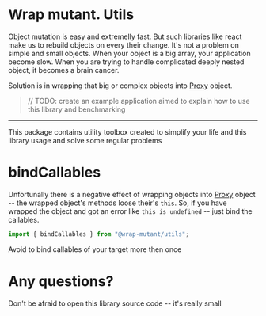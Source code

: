 # Wrap mutant. Utils

Object mutation is easy and extremelly fast. But such libraries like react make us to rebuild objects on every their change. It's not a problem on simple and small objects. When your object is a big array, your application become slow. When you are trying to handle complicated deeply nested object, it becomes a brain cancer.

Solution is in wrapping that big or complex objects into [Proxy](https://developer.mozilla.org/en-US/docs/Web/JavaScript/Reference/Global_Objects/Proxy) object.

> // TODO: create an example application aimed to explain how to use this library and benchmarking

---

This package contains utility toolbox created to simplify your life and this library usage and solve some regular problems

# bindCallables

Unfortunally there is a negative effect of wrapping objects into [Proxy](https://developer.mozilla.org/en-US/docs/Web/JavaScript/Reference/Global_Objects/Proxy) object -- the wrapped object's methods loose their's `this`. So, if you have wrapped the object and got an error like `this is undefined` -- just bind the callables.

```javascript
import { bindCallables } from "@wrap-mutant/utils";
```

Avoid to bind callables of your target more then once

# Any questions?

Don't be afraid to open this library source code -- it's really small

